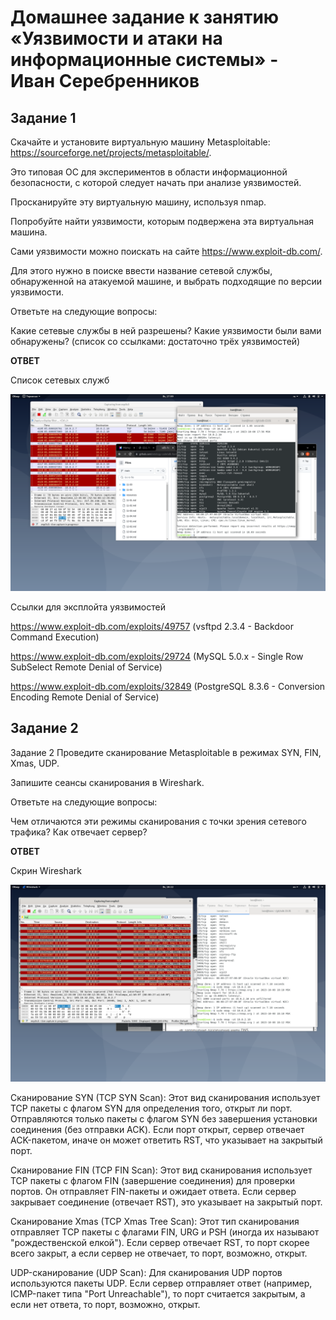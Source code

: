# Домашнее задание к занятию «Уязвимости и атаки на информационные системы» - Иван Серебренников

## Задание 1

Скачайте и установите виртуальную машину Metasploitable: https://sourceforge.net/projects/metasploitable/.

Это типовая ОС для экспериментов в области информационной безопасности, с которой следует начать при анализе уязвимостей.

Просканируйте эту виртуальную машину, используя nmap.

Попробуйте найти уязвимости, которым подвержена эта виртуальная машина.

Сами уязвимости можно поискать на сайте https://www.exploit-db.com/.

Для этого нужно в поиске ввести название сетевой службы, обнаруженной на атакуемой машине, и выбрать подходящие по версии уязвимости.

Ответьте на следующие вопросы:

Какие сетевые службы в ней разрешены?
Какие уязвимости были вами обнаружены? (список со ссылками: достаточно трёх уязвимостей)

**ОТВЕТ**

Список сетевых служб

![1.png](https://github.com/Skiledqo/sdb-13.01/blob/main/1.png)

Ссылки для эксплойта уязвимостей

https://www.exploit-db.com/exploits/49757 (vsftpd 2.3.4 - Backdoor Command Execution)

https://www.exploit-db.com/exploits/29724 (MySQL 5.0.x - Single Row SubSelect Remote Denial of Service)

https://www.exploit-db.com/exploits/32849 (PostgreSQL 8.3.6 - Conversion Encoding Remote Denial of Service)

## Задание 2

Задание 2
Проведите сканирование Metasploitable в режимах SYN, FIN, Xmas, UDP.

Запишите сеансы сканирования в Wireshark.

Ответьте на следующие вопросы:

Чем отличаются эти режимы сканирования с точки зрения сетевого трафика?
Как отвечает сервер?

**ОТВЕТ**

Скрин Wireshark 

![2.png](https://github.com/Skiledqo/sdb-13.01/blob/main/2.png)

Сканирование SYN (TCP SYN Scan):
    Этот вид сканирования использует TCP пакеты с флагом SYN для определения того, открыт ли порт.
    Отправляются только пакеты с флагом SYN без завершения установки соединения (без отправки ACK).
    Если порт открыт, сервер отвечает ACK-пакетом, иначе он может ответить RST, что указывает на закрытый порт.

Сканирование FIN (TCP FIN Scan):
    Этот вид сканирования использует TCP пакеты с флагом FIN (завершение соединения) для проверки портов.
    Он отправляет FIN-пакеты и ожидает ответа. Если сервер закрывает соединение (отвечает RST), это указывает на закрытый порт.

Сканирование Xmas (TCP Xmas Tree Scan):
    Этот тип сканирования отправляет TCP пакеты с флагами FIN, URG и PSH (иногда их называют "рождественской елкой").
    Если сервер отвечает RST, то порт скорее всего закрыт, а если сервер не отвечает, то порт, возможно, открыт.

UDP-сканирование (UDP Scan):
    Для сканирования UDP портов используются пакеты UDP.
    Если сервер отправляет ответ (например, ICMP-пакет типа "Port Unreachable"), то порт считается закрытым, а если нет ответа, то порт, возможно, открыт.



